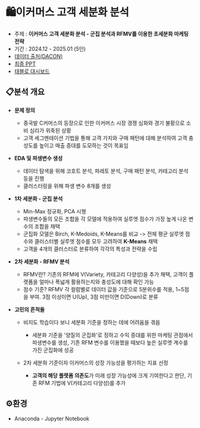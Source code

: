 # 🛍이커머스 고객 세분화 분석 

- 주제 : **이커머스 고객 세분화 분석 - 군집 분석과 RFMV를 이용한 초세분화 마케팅 전략**
- 기간 : 2024.12 - 2025.01 (5인)
- [데이터 출처(DACON)](https://dacon.io/competitions/official/236222/data)
- [최종 PPT]()
- [태블로 대시보드]()


## 📋분석 개요


- **문제 정의**

  - 중국발 C커머스의 등장으로 인한 이커머스 시장 경쟁 심화와 경기 불황으로 소비 심리가 위축된 상황
  - 고객 세그멘테이션 기법을 통해 고객 가치와 구매 패턴에 대해 분석하여 고객 충성도를 높이고 매출 증대를 도모하는 것이 목표임
    
- **EDA 및 파생변수 생성**

  - 데이터 탐색을 위해 코호트 분석, 파레토 분석, 구매 패턴 분석, 카테고리 분석 등을 진행
  - 클러스터링을 위해 파생 변수 8개를 생성
 
- **1차 세분화 - 군집 분석**
  
  - Min-Max 정규화, PCA 시행
  - 파생변수들의 모든 조합을 각 모델에 적용하여 실루엣 점수가 가장 높게 나온 변수의 조합을 채택
  - 군집화 모델은 Birch, K-Medoids, K-Means를 비교 -> 전체 평균 실루엣 점수와 클러스터별 실루엣 점수를 모두 고려하여 **K-Means** 채택
  - 고객을 4개의 클러스터로 분류하여 각각의 특성과 전략을 수립
    
- **2차 세분화 - RFMV 분석**

  - RFMV란? 기존의 RFM에 V(Variety, 카테고리 다양성)을 추가 채택, 고객이 플랫폼을 얼마나 폭넓게 활용하는지와 충성도에 대해 확인 가능
  - 점수 기준? RFMV 각 컬럼별로 데이터 값을 기준으로 5분위수를 적용, 1~5점을 부여. 3점 이상이면 U(Up), 3점 미만이면 D(Down)로 분류
 
- **고민의 흔적들**

  - 비지도 학습이다 보니 세분화 기준을 정하는 데에 어려움을 겪음
    
    - 세분화 기준을 '양질의 군집화'로 정하고 수익 증대를 위한 마케팅 관점에서 파생변수를 생성, 기존 RFM 변수를 이용했을 때보다 높은 실루엣 계수를 가진 군집화에 성공
      
  - 2차 세분화 기준이자 이커머스의 성장 가능성을 평가하는 지표 선정
    
    - **고객의 해당 플랫폼 의존도**가 미래 성장 가능성에 크게 기여한다고 판단, 기존 RFM 기법에 V(카테고리 다양성)를 추가


## ⚙환경

- Anaconda - Jupyter Notebook
